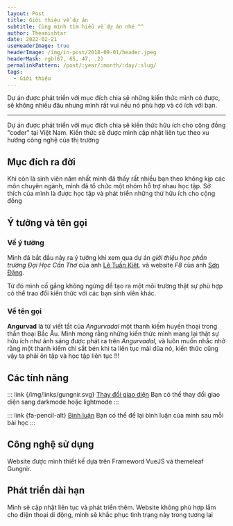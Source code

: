 ```yaml
---
layout: Post
title: Giới thiệu về dự án
subtitle: Cùng mình tìm hiểu về dự án nhé ^^
author: Theanishtar
date: 2022-02-21
useHeaderImage: true
headerImage: /img/in-post/2018-09-01/header.jpeg
headerMask: rgb(67, 65, 47, .2)
permalinkPattern: /post/:year/:month/:day/:slug/
tags:
  - Giới thiệu
---
```


Dự án được phát triển với mục đích chia sẽ những kiến thức mình có được, sẽ không nhiều đâu nhưng mình rất vui nếu nó phù hợp và có ích với bạn.

<!-- more -->

---
Dự án được phát triển với mục đích chia sẽ kiến thức hữu ích cho cộng đồng "coder" tại Việt Nam. Kiến thức sẽ được mình cập nhật liên tục theo xu hướng công nghệ của thị trường

## Mục đích ra đời

Khi còn là sinh viên năm nhất mình đã thấy rất nhiều bạn theo không kịp các môn chuyên ngành, mình đã tổ chức một nhóm hỗ trợ nhau học tập. 
Sở thích của mình là được học tập và phát triển những thứ hữu ích cho cộng đồng

<!-- <img src="/img/in-post/2022-02-21/zhihu-1.png" width="375px" alt="zhihu-1" /> -->

## Ý tưởng và tên gọi

### Về ý tưởng

Mình đã bắt đầu nảy ra ý tưởng khi xem qua dự án *giới thiệu học phần trường Đại Học Cần Thơ* của anh [Lê Tuấn Kiệt](https://github.com/zenfection1412 "The best search engine for privacy").
 và website *F8* của anh [Sơn Đặng](https://github.com/zenfection1412 "The best search engine for privacy").

 Từ đó mình cố gắng không ngừng để tạo ra một môi trường thật sự phù hợp có thể trao đổi kiến thức với các bạn sinh viên khác.

### Về tên gọi

**Angurvad** là từ viết tắt của *Angurvadal* một thanh kiếm huyền thoại trong thần thoại Bắc Âu.
Mình mong rằng những kiến thức mình mang lại thật sự hữu ích như ánh sáng được phát ra trên *Angurvadal*, và luôn muốn nhắc nhở rằng một thanh kiếm chỉ sắt bén khi ta liên tục mài dũa nó, kiến thức cũng vậy ta phải ôn tập và học tập liên tục !!! 
<!-- một thanh kiếm huyền thoại trong thần thoại Bắc Âu. Nó được khắc những chữ Rune ma thuật, những chữ này sẽ rực sáng trong lúc nó được mang đi giao chiến,  nhưng chỉ lấp lánh với ánh sáng mờ ảo trong lúc hòa bình. Theo thần thoại Bắc Âu, nó thuộc về Frithiof, con trai của người anh hùng Thorstein Vikingsson. -->

## Các tính năng
::: link {/img/links/gungnir.svg} [Thay đổi giao diện]()
Bạn có thể thay đổi giao diện sang darkmode hoặc lightmode
:::

::: link {fa-pencil-alt} [Bình luận]()
Bạn có thể để lại bình luận của mình sau mỗi bài học
:::

## Công nghệ sử dụng
Website được mình thiết kế dựa trên Frameword VueJS và themeleaf Gungnir.


## Phát triển dài hạn

Mình sẽ cập nhật liên tục và phát triển thêm. 
Website không phù hợp lắm cho điện thoại di động, mình sẽ khắc phục tình trạng này trong tương lai

<!-- 
<script src="https://giscus.app/client.js"
        data-repo="dangth12/blog-giscus-comments"
        data-repo-id="R_kgDOJpeyjQ"
        data-category="General"
        data-category-id="DIC_kwDOJpeyjc4CW2KP"
        data-mapping="pathname"
        data-strict="0"
        data-reactions-enabled="1"
        data-emit-metadata="0"
        data-input-position="bottom"
        data-theme="preferred_color_scheme"
        data-lang="vi"
        crossorigin="anonymous"
        async>
</script> -->


<!-- <Giscus :repo="dangth12/blog-giscus-comments" :repoId="R_kgDOJpeyjQ" :theme="theme" :lang="lang" :reactionsEnabled="reactionsEnabled" /> -->